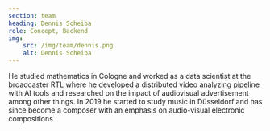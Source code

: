 ```yaml
---
section: team
heading: Dennis Scheiba
role: Concept, Backend
img:
    src: /img/team/dennis.png
    alt: Dennis Scheiba
---
```

He studied mathematics in Cologne and worked as a data scientist at the broadcaster RTL where he developed a distributed video analyzing pipeline with AI tools and researched on the impact of audiovisual advertisement among other things. In 2019 he started to study music in Düsseldorf and has since become a composer with an emphasis on audio-visual electronic compositions.